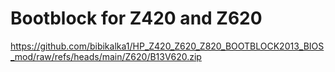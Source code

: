 # Bootblock for Z420 and Z620
https://github.com/bibikalka1/HP_Z420_Z620_Z820_BOOTBLOCK2013_BIOS_mod/raw/refs/heads/main/Z620/B13V620.zip
